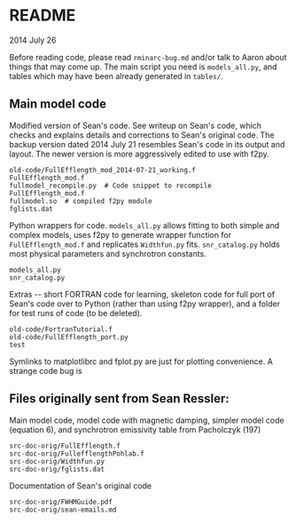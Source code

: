 README
======
2014 July 26

Before reading code, please read `rminarc-bug.md` and/or talk to Aaron about
things that may come up.  The main script you need is `models_all.py`, and
tables which may have been already generated in `tables/`.


Main model code
---------------
Modified version of Sean's code.  See writeup on Sean's code, which checks and
explains details and corrections to Sean's original code.
The backup version dated 2014 July 21 resembles Sean's code in its output and
layout.  The newer version is more aggressively edited to use with f2py.

    old-code/FullEfflength_mod_2014-07-21_working.f
    FullEfflength_mod.f
    fullmodel_recompile.py  # Code snippet to recompile FullEfflength_mod.f
    fullmodel.so  # compiled f2py module
    fglists.dat

Python wrappers for code.  `models_all.py` allows fitting to both simple and
complex models, uses f2py to generate wrapper function for
`FullEfflength_mod.f` and replicates `Widthfun.py` fits.  `snr_catalog.py`
holds most physical parameters and synchrotron constants.

    models_all.py
    snr_catalog.py

Extras -- short FORTRAN code for learning, skeleton code for full port of
Sean's code over to Python (rather than using f2py wrapper), and a folder for
test runs of code (to be deleted).

    old-code/FortranTutorial.f
    old-code/FullEfflength_port.py
    test

Symlinks to matplotlibrc and fplot.py are just for plotting convenience.
A strange code bug is 


Files originally sent from Sean Ressler:
----------------------------------------
Main model code, model code with magnetic damping, simpler model code
(equation 6), and synchrotron emissivity table from Pacholczyk (197)

    src-doc-orig/FullEfflength.f
    src-doc-orig/FullefflengthPohlab.f
    src-doc-orig/Widthfun.py
    src-doc-orig/fglists.dat

Documentation of Sean's original code

    src-doc-orig/FWHMGuide.pdf
    src-doc-orig/sean-emails.md



